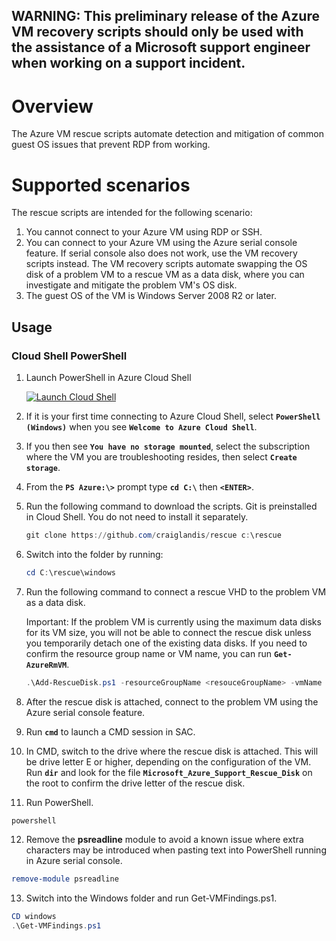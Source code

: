 ## WARNING: This preliminary release of the Azure VM recovery scripts should only be used with the assistance of a Microsoft support engineer when working on a support incident.

# Overview

The Azure VM rescue scripts automate detection and mitigation of common guest OS issues that prevent RDP from working.

# Supported scenarios

The rescue scripts are intended for the following scenario:

1. You cannot connect to your Azure VM using RDP or SSH.
2. You can connect to your Azure VM using the Azure serial console feature. 
  If serial console also does not work, use the VM recovery scripts instead. The VM recovery scripts automate swapping the OS disk of a problem VM to a rescue VM as a data disk, where you can investigate and mitigate the problem VM's OS disk.
3. The guest OS of the VM is Windows Server 2008 R2 or later.

## Usage
### Cloud Shell PowerShell
1. Launch PowerShell in Azure Cloud Shell 

   <a href="https://shell.azure.com/powershell" target="_blank"><img border="0" alt="Launch Cloud Shell" src="https://shell.azure.com/images/launchcloudshell@2x.png"></a>

2. If it is your first time connecting to Azure Cloud Shell, select **`PowerShell (Windows)`** when you see **`Welcome to Azure Cloud Shell`**. 

3. If you then see **`You have no storage mounted`**, select the subscription where the VM you are troubleshooting resides, then select **`Create storage`**.

4. From the **`PS Azure:\>`** prompt type **`cd C:\`** then **`<ENTER>`**.

5. Run the following command to download the scripts. Git is preinstalled in Cloud Shell. You do not need to install it separately.
   ```PowerShell
   git clone https://github.com/craiglandis/rescue c:\rescue
   ```
6. Switch into the folder by running:
   ```PowerShell
   cd C:\rescue\windows
   ```
7. Run the following command to connect a rescue VHD to the problem VM as a data disk.

   Important: If the problem VM is currently using the maximum data disks for its VM size, you will not be able to connect the rescue disk unless you temporarily detach one of the existing data disks.   If you need to confirm the resource group name or VM name, you can run **`Get-AzureRmVM`**.
   ```PowerShell
   .\Add-RescueDisk.ps1 -resourceGroupName <resouceGroupName> -vmName <vmName>
   ```


8. After the rescue disk is attached, connect to the problem VM using the Azure serial console feature.

9. Run **`cmd`** to launch a CMD session in SAC.

10. In CMD, switch to the drive where the rescue disk is attached. This will be drive letter E or higher, depending on the configuration of the VM. Run **`dir`** and look for the file **`Microsoft_Azure_Support_Rescue_Disk`** on the root to confirm the drive letter of the rescue disk.
11. Run PowerShell.
   ```PowerShell
   powershell
   ```
12. Remove the **psreadline** module to avoid a known issue where extra characters may be introduced when pasting text into PowerShell running in Azure serial console.
   ```PowerShell
   remove-module psreadline
   ```
13. Switch into the Windows folder and run Get-VMFindings.ps1.
   ```PowerShell
   CD windows
   .\Get-VMFindings.ps1
   ```